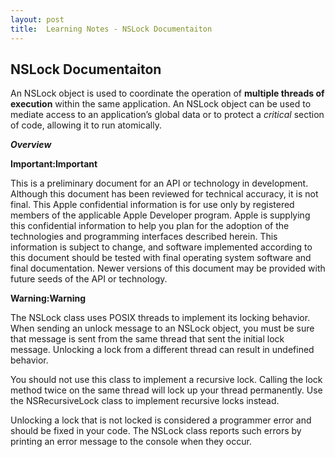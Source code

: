```yaml
---
layout: post
title:  Learning Notes - NSLock Documentaiton
---
```

## NSLock Documentaiton
An NSLock object is used to coordinate the operation of **multiple threads of execution** within the same application. An NSLock object can be used to mediate access to an application’s global data or to protect a *critical* section of code, allowing it to run atomically.

***Overview***

**Important:Important**

This is a preliminary document for an API or technology in development. Although this document has been reviewed for technical accuracy, it is not final. This Apple confidential information is for use only by registered members of the applicable Apple Developer program. Apple is supplying this confidential information to help you plan for the adoption of the technologies and programming interfaces described herein. This information is subject to change, and software implemented according to this document should be tested with final operating system software and final documentation. Newer versions of this document may be provided with future seeds of the API or technology.

**Warning:Warning**

The NSLock class uses POSIX threads to implement its locking behavior. When sending an unlock message to an NSLock object, you must be sure that message is sent from the same thread that sent the initial lock message. Unlocking a lock from a different thread can result in undefined behavior.

You should not use this class to implement a recursive lock. Calling the lock method twice on the same thread will lock up your thread permanently. Use the NSRecursiveLock class to implement recursive locks instead.

Unlocking a lock that is not locked is considered a programmer error and should be fixed in your code. The NSLock class reports such errors by printing an error message to the console when they occur. 

